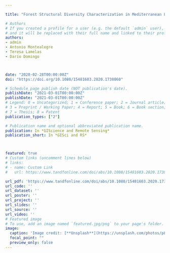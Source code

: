 ```yaml
---

title: "Forest Structural Diversity Characterization in Mediterranean Landscapes Affected 	by Fires Using Airborne Laser Scanning Data Forest Structural Diversity Characterization in Mediterranean Landscapes a Afected by Fires Using 	Airborne Laser Scanning Data"

# Authors
# If you created a profile for a user (e.g. the default `admin` user), write the username (folder name) here 
# and it will be replaced with their full name and linked to their profile.
authors:
- admin
- Antonio Montealegre
- Teresa Lamelas
- Darío Domingo



date: "2020-02-28T00:00:00Z"
doi: "https://doi.org/10.1080/15481603.2020.1738060"

# Schedule page publish date (NOT publication's date).
publishDate: "2021-03-01T00:00:00Z"
publishDate: "2021-03-01T00:00:00Z"
# Legend: 0 = Uncategorized; 1 = Conference paper; 2 = Journal article;
# 3 = Preprint / Working Paper; 4 = Report; 5 = Book; 6 = Book section;
# 7 = Thesis; 8 = Patent
publication_types: ["2"]

# Publication name and optional abbreviated publication name.
publication: In *GIScience and Remote Sensing*
publication_short: In *GISci and RS*



featured: true
# Custom links (uncomment lines below)
# links:
# - name: Custom Link
#   url: https://www.tandfonline.com/doi/abs/10.1080/15481603.2020.1738060?journalCode=tgrs20

url_pdf: 'https://www.tandfonline.com/doi/abs/10.1080/15481603.2020.1738060?journalCode=tgrs20'
url_code: ''
url_dataset: ''
url_poster: ''
url_project: ''
url_slides: ''
url_source: ''
url_video: ''
# Featured image
# To use, add an image named `featured.jpg/png` to your page's folder. 
image:
  caption: 'Image credit: [**Unsplash**](https://unsplash.com/photos/pLCdAaMFLTE)'
  focal_point: ""
  preview_only: false
---
```

